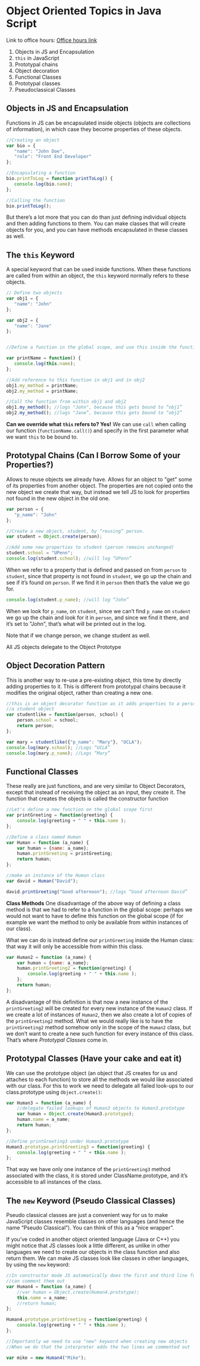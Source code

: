 # Object Oriented Topics in Java Script

Link to office hours: [Office hours link](https://plus.google.com/events/cvrejvitte5a37k1vfli1veler8?authkey=CIistZK2pbbqYA)

1. Objects in JS and Encapsulation
2. `this` in JavaScript
3. Prototypal chains
4. Object decoration
5. Functional Classes
6. Prototypal classes
7. Pseudoclassical Classes

## Objects in JS and Encapsulation

Functions in JS can be encapsulated inside objects (objects are collections of information), in which case they become properties of these objects.

 ```js
//Creating an object
var bio = {
    "name": "John Doe",
    "role": "Front End Developer"
};

//Encapsulating a function
bio.printToLog = function printToLog() {
    console.log(bio.name);
};

//Calling the function
bio.printToLog();
```

But there’s a lot more that you can do than just defining individual objects and then adding functions to them. You can make classes that will create objects for you, and you can have methods encapsulated in these classes as well.

## The `this` Keyword

A special keyword that can be used inside functions. When these functions are called from within an object, the `this` keyword normally refers to these objects.

 ```js
// Define two objects
var obj1 = {
    "name": "John"
};

var obj2 = {
    "name": "Jane"
};


//Define a function in the global scope, and use this inside the function:

var printName = function() {
    console.log(this.name);
};

//Add reference to this function in obj1 and in obj2
obj1.my_method = printName;
obj2.my_method = printName;

//Call the function from within obj1 and obj2
obj1.my_method(); //logs "John", because this gets bound to “obj1”
obj2.my_method(); //logs "Jane”, because this gets bound to “obj2”
```

**Can we override what `this` refers to? Yes!**
We can use `call` when calling our function (`functionName.call()`) and specify in the first parameter what we want `this` to be bound to.

## Prototypal Chains (Can I Borrow Some of your Properties?)
Allows to reuse objects we already have. Allows for an object to "get" some of its properties from another object. The properties are not copied onto the new object we create that way, but instead we tell JS to look for properties not found in the new object in the old one.

 ```js
var person = {
    "p_name": "John"
};

//Create a new object, student, by “reusing” person.
var student = Object.create(person);

//Add some new properties to student (person remains unchanged)
student.school = "UPenn";
console.log(student.school); //will log “UPenn”
```

When we refer to a property that is defined and passed on from `person` to `student`, since that property is not found in `student`, we go up the chain and see if it’s found on `person`. If we find it in `person` then that’s the value we go for.

```js
console.log(student.p_name); //will log “John”
```

When we look for `p_name`, on `student`, since we can’t find `p_name` on `student` we go up the chain and look for it in `person`, and since we find it there, and it’s set to "John", that’s what will be printed out in the log.

Note that if we change person, we change student as well.

All JS objects delegate to the Object Prototype

## Object Decoration Pattern
This is another way to re-use a pre-existing object, this time by directly adding properties to it. This is different from prototypal chains because it modifies the original object, rather than creating a new one.

```js
//this is an object decorator function as it adds properties to a person to make it into
//a student object
var studentlike = function(person, school) {
    person.school = school;
    return person;
};

var mary = studentlike({"p_name": "Mary"}, "UCLA");
console.log(mary.school); //Logs “UCLA”
console.log(mary.p_name); //Logs “Mary”
```

## Functional Classes
These really are just functions, and are very similar to Object Decorators, except that instead of receiving the object as an input, they create it. The function that creates the objects is called the constructor function

```js
//Let's define a new function on the global scope first
var printGreeting = function(greeting) {
    console.log(greeting + " " + this.name );
};

//Define a class named Human
var Human = function (a_name) {
    var human = {name: a_name};
    human.printGreeting = printGreeting;
    return human;
};

//make an instance of the Human class
var david = Human("David");

david.printGreeting("Good afternoon"); //logs “Good afternoon David”
```

**Class Methods**
One disadvantage of the above way of defining a class method is that we had to refer to a function in the global scope: perhaps we would not want to have to define this function on the global scope (if for example we want the method to only be available from within instances of our class).

What we can do is instead define our `printGreeting` inside the Human class: that way it will only be accessible from within this class.

```js
var Human2 = function (a_name) {
    var human = {name: a_name};
    human.printGreeting2 = function(greeting) {
        console.log(greeting + " " + this.name );
    };
    return human;
};
```

A disadvantage of this definition is that now a new instance of the `printGreeting2` will be created for every new instance of the `Human2` class. If we create a lot of instances of `Human2`, then we also create a lot of copies of the `printGreeting2` method. What we would really like is to have the `printGreeting2` method somehow only in the scope of the `Human2` class, but we don’t want to create a new such function for every instance of this class. That’s where *Prototypal Classes* come in.

## Prototypal Classes (Have your cake and eat it)
We can use the prototype object (an object that JS creates for us and attaches to each function) to store all the methods we would like associated with our class. For this to work we need to delegate all failed look-ups to our class.prototype using `Object.create()`:

```js
var Human3 = function (a_name) {
    //delegate failed lookups of Human3 objects to Human3.prototype
    var human = Object.create(Human3.prototype);
    human.name = a_name;
    return human;
};

//Define printGreeting3 under Human3.prototype
Human3.prototype.printGreeting3 = function(greeting) {
    console.log(greeting + " " + this.name );
};
```

That way we have only one instance of the `printGreeting3` method associated with the class, it is stored under ClassName.prototype, and it’s accessible to all instances of the class.

## The `new` Keyword (Pseudo Classical Classes)
Pseudo classical classes are just a convenient way for us to make JavaScript classes resemble classes on other languages (and hence the name “Pseudo Classical”). You can think of this as a “nice wrapper”.

If you’ve coded in another object oriented language (Java or C++) you might notice that JS classes look a little different, as unlike in other languages we need to create our objects in the class function and also return them. We can make JS classes look like classes in other languages, by using the `new` keyword:

```js
//In constructor mode JS automatically does the first and third line for us, so we
//can comment them out
var Human4 = function (a_name) {
    //var human = Object.create(Human4.prototype);
    this.name = a_name;
    //return human;
};

Human4.prototype.printGreeting = function(greeting) {
    console.log(greeting + " " + this.name );
};

//Importantly we need to use "new" keyword when creating new objects
//When we do that the interpreter adds the two lines we commented out

var mike = new Human4("Mike");
```
